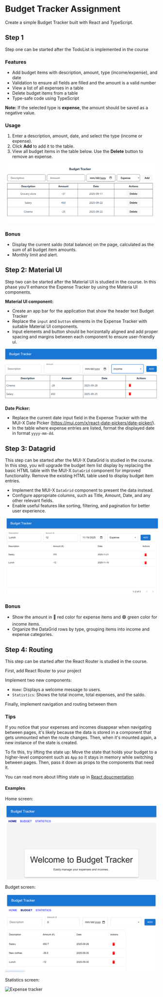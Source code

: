 # Budget Tracker Assignment

Create a simple Budget Tracker built with React and TypeScript.
## Step 1
Step one can be started after the TodoList is implemented in the course

### Features
- Add budget items with description, amount, type (income/expense), and date
- Validation to ensure all fields are filled and the amount is a valid number
- View a list of all expenses in a table
- Delete budget items from a table
- Type-safe code using TypeScript

**Note:** If the selected type is **expense**, the amount should be saved as a negative value.

### Usage
1. Enter a description, amount, date, and select the type (income or expense).
2. Click **Add** to add it to the table.
3. View all budget items in the table below. Use the **Delete** button to remove an expense.

![Expense tracker](./src/assets/screenshot.png)

### Bonus
- Display the current saldo (total balance) on the page, calculated as the sum of all budget item amounts.
- Monthly limit and alert.

## Step 2: Material UI
Step two can be started after the Material UI is studied in the course. In this phase you'll enhance the Expense Tracker by using the Materia UI components.

**Material UI component:**
- Create an app bar for the application that show the header text Budget Tracker
- Replace the `input` and `button` elements in the Expense Tracker with suitable Material UI components.
- Input elements and button should be horizontally aligned and add proper spacing and margins between each component to ensure user-friendly ui.

![Expense tracker](./src/assets/screenshot_materialui.png)

**Date Picker:**
- Replace the current date input field in the Expense Tracker with the MUI-X Date Picker (https://mui.com/x/react-date-pickers/date-picker/).
- In the table where expense entries are listed, format the displayed date in format `yyyy-mm-dd`.

## Step 3: Datagrid
This step can be started after the MUI-X DataGrid is studied in the course. In this step, you will upgrade the budget item list display by replacing the basic HTML table with the MUI-X `DataGrid` component for improved functionality.
Remove the existing HTML table used to display budget item entries.

- Implement the MUI-X `DataGrid` component to present the data instead.
- Configure appropriate columns, such as Title, Amount, Date, and any other relevant fields.
- Enable useful features like sorting, filtering, and pagination for better user experience.

![Expense tracker](./src/assets/screenshot_muigrid.png)

### Bonus
- Show the amount in 🔴 red color for expense items and 🟢 green color for income items.
- Organize the DataGrid rows by type, grouping items into income and expense categories.

## Step 4: Routing
This step can be started after the React Router is studied in the course.

First, add React Router to your project

Implement two new components:
- `Home`: Displays a welcome message to users.
- `Statistics`: Shows the total income, total expenses, and the saldo.

Finally, implement navigation and routing between them

### Tips
If you notice that your expenses and incomes disappear when navigating between pages, it's likely because the data is stored in a component that gets unmounted when the route changes. Then, when it's mounted again, a new instance of the state is created.

To fix this, try lifting the state up:
Move the state that holds your budget to a higher-level component such as `App` so it stays in memory while switching between pages. Then, pass it down as props to the components that need it.

You can read more about lifting state up in [React doucmentation](https://react.dev/learn/sharing-state-between-components)

#### Examples
Home screen:

![Expense tracker](./src/assets/budget_home.png)

Budget screen:

![Expense tracker](./src/assets/budget_budget.png)

Statistics screen:

![Expense tracker](./src/assets/budget_settings.png)

